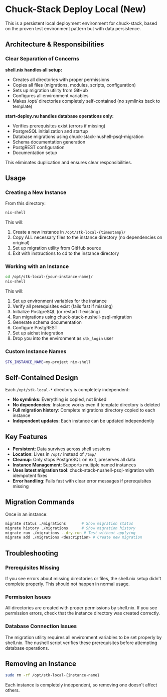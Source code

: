 # Chuck-Stack Deploy Local (New)

This is a persistent local deployment environment for chuck-stack, based on the proven test environment pattern but with data persistence.

## Architecture & Responsibilities

### Clear Separation of Concerns

**shell.nix handles all setup:**
- Creates all directories with proper permissions
- Copies all files (migrations, modules, scripts, configuration)
- Sets up migration utility from GitHub
- Configures all environment variables
- Makes /opt/ directories completely self-contained (no symlinks back to template)

**start-deploy.nu handles database operations only:**
- Verifies prerequisites exist (errors if missing)
- PostgreSQL initialization and startup
- Database migrations using chuck-stack-nushell-psql-migration
- Schema documentation generation
- PostgREST configuration
- Documentation setup

This eliminates duplication and ensures clear responsibilities.

## Usage

### Creating a New Instance

From this directory:
```bash
nix-shell
```

This will:
1. Create a new instance in `/opt/stk-local-{timestamp}/`
2. Copy ALL necessary files to the instance directory (no dependencies on original)
3. Set up migration utility from GitHub source
4. Exit with instructions to cd to the instance directory

### Working with an Instance

```bash
cd /opt/stk-local-{your-instance-name}/
nix-shell
```

This will:
1. Set up environment variables for the instance
2. Verify all prerequisites exist (fails fast if missing)
3. Initialize PostgreSQL (or restart if existing)
4. Run migrations using chuck-stack-nushell-psql-migration
5. Generate schema documentation
6. Configure PostgREST
7. Set up aichat integration
8. Drop you into the environment as `stk_login` user

### Custom Instance Names

```bash
STK_INSTANCE_NAME=my-project nix-shell
```

## Self-Contained Design

Each `/opt/stk-local-*` directory is completely independent:

- **No symlinks**: Everything is copied, not linked
- **No dependencies**: Instance works even if template directory is deleted
- **Full migration history**: Complete migrations directory copied to each instance
- **Independent updates**: Each instance can be updated independently

## Key Features

- **Persistent**: Data survives across shell sessions
- **Location**: Lives in `/opt/` instead of `/tmp/`
- **Cleanup**: Only stops PostgreSQL on exit, preserves all data
- **Instance Management**: Supports multiple named instances
- **Uses latest migration tool**: chuck-stack-nushell-psql-migration with idempotent fixes
- **Error handling**: Fails fast with clear error messages if prerequisites missing

## Migration Commands

Once in an instance:
```bash
migrate status ./migrations       # Show migration status
migrate history ./migrations      # Show migration history  
migrate run ./migrations --dry-run # Test without applying
migrate add ./migrations <description> # Create new migration
```

## Troubleshooting

### Prerequisites Missing
If you see errors about missing directories or files, the shell.nix setup didn't complete properly. This should not happen in normal usage.

### Permission Issues
All directories are created with proper permissions by shell.nix. If you see permission errors, check that the instance directory was created correctly.

### Database Connection Issues
The migration utility requires all environment variables to be set properly by shell.nix. The nushell script verifies these prerequisites before attempting database operations.

## Removing an Instance

```bash
sudo rm -rf /opt/stk-local-{instance-name}
```

Each instance is completely independent, so removing one doesn't affect others.